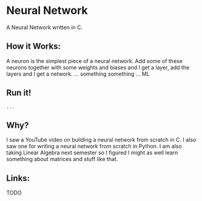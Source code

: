 # Neural Network
A Neural Network written in C. 

## How it Works: 
A neuron is the simplest piece of a neural network. Add some of these neurons together with some weights and biases and I get a layer, add the layers and I get a network. ... something something ... ML
## Run it! 
``` 
...
```

## Why? 
I saw a YouTube video on building a neural network from scratch in C. I also saw one for writing a neural network from scratch in Python. I am also taking Linear Algebra next semester so I figured I might as well learn something about matrices and stuff like that. 


## Links: 
TODO
